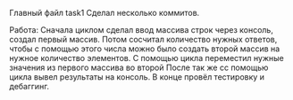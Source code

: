 Главный файл task1
Сделал несколько коммитов.

Работа: 
Сначала циклом сделал ввод массива строк через консоль, создал первый массив.
Потом сосчитал количество нужных ответов, чтобы с помощью этого числа можно было создать второй массив на нужное количество элементов.
С помощью цикла переместил нужные значения из первого массива во второй
После так же сс помощью цикла вывел результаты на консоль.
В конце провёл тестировку и дебаггинг.
